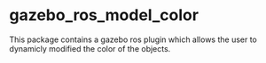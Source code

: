 # gazebo_ros_model_color
This package contains a gazebo ros plugin which allows the user to dynamicly modified the color of the objects.

